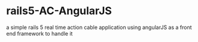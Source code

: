 # rails5-AC-AngularJS
a simple rails 5 real time action cable application using angularJS as a front end framework to handle it
